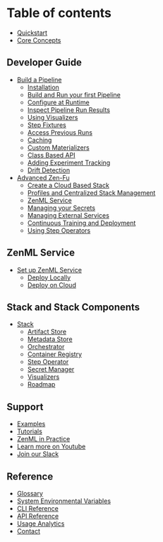 # Table of contents

* [Quickstart](introduction/quickstart-guide.md)
* [Core Concepts](introduction/core-concepts.md)

## Developer Guide

* [Build a Pipeline]()
  * [Installation](guides/basics/installation.md)
  * [Build and Run your first Pipeline](guides/basics/step_pipeline_run.md)
  * [Configure at Runtime](guides/basics/pipeline-configuration.md)
  * [Inspect Pipeline Run Results](guides/basics/post-execution-workflow.md)
  * [Using Visualizers](guides/basics/visualizers.md)
  * [Step Fixtures](guides/basics/step-fixtures.md)
  * [Access Previous Runs](guides/basics/historic-runs.m)
  * [Caching](guides/basics/caching.md)
  * [Custom Materializers](guides/basics/custom-materializer.md)
  * [Class Based API](guides/basics/class_based_api.md)
  * [Adding Experiment Tracking]()
  * [Drift Detection]()
* [Advanced Zen-Fu](guides/Advanced_Zen_Fu)
  * [Create a Cloud Based Stack](guides/Advanced_Zen_Fu/guide-aws-gcp-azure.md)
  * [Profiles and Centralized Stack Management](guides/Advanced_Zen_Fu/profiles.md)
  * [ZenML Service]()
  * [Managing your Secrets](guides/Advanced_Zen_Fu/secrets.md)
  * [Managing External Services](guides/Advanced_Zen_Fu/services.md)
  * [Continuous Training and Deployment](guides/Advanced_Zen_Fu/continuous-training-and-deployment.md)
  * [Using Step Operators](guides/Advanced_Zen_Fu/step-operators.md)

## ZenML Service

* [Set up ZenML Service]()
  * [Deploy Locally]()
  * [Deploy on Cloud]()

## Stack and Stack Components

* [Stack]()
  * [Artifact Store](stack_and_components/artifact_store.md)
  * [Metadata Store](stack_and_components/metadata_store.md)
  * [Orchestrator](stack_and_components/orchestrator.md)
  * [Container Registry](stack_and_components/container_registry.md)
  * [Step Operator](stack_and_components/step_operator.md)
  * [Secret Manager](stack_and_components/secret_manager.md)
  * [Visualizers](stack_and_components/visualizers.md)
  - [Roadmap](stack_and_components/roadmap.md)

## Support

- [Examples](https://github.com/zenml-io/zenml/tree/main/examples)
- [Tutorials](https://github.com/zenml-io/zenbytes)
- [ZenML in Practice](https://github.com/zenml-io/zenfiles)
- [Learn more on Youtube](https://www.youtube.com/channel/UCi79n61eV2sVyYxJOqk_bMw)
- [Join our Slack](https://zenml.io/slack-invite/)

## Reference

- [Glossary](reference/glossary.md)
- [System Environmental Variables](reference/system-env.md)
- [CLI Reference](https://apidocs.zenml.io/latest/cli/)
- [API Reference](https://apidocs.zenml.io/latest/)
- [Usage Analytics](reference/usage-analytics.md)
- [Contact](reference/contact.md)